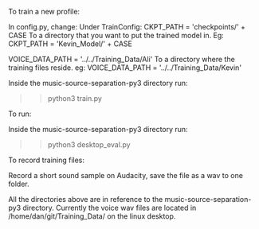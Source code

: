 To train a new profile:

In config.py, change:
Under TrainConfig:
CKPT_PATH = 'checkpoints/' + CASE
To a directory that you want to put the trained model in.
Eg: 
CKPT_PATH = 'Kevin_Model/' + CASE

VOICE_DATA_PATH = '../../Training_Data/Ali'
To a directory where the training files reside.
eg:
VOICE_DATA_PATH = '../../Training_Data/Kevin'

Inside the music-source-separation-py3 directory run:
>> python3 train.py

To run:

Inside the music-source-separation-py3 directory run:
>> python3 desktop_eval.py

To record training files:

Record a short sound sample on Audacity, save the file as a wav to one folder.


All the directories above are in reference to the music-source-separation-py3 directory.
Currently the voice wav files are located in /home/dan/git/Training_Data/<Name-of-person> on the linux desktop.
  
